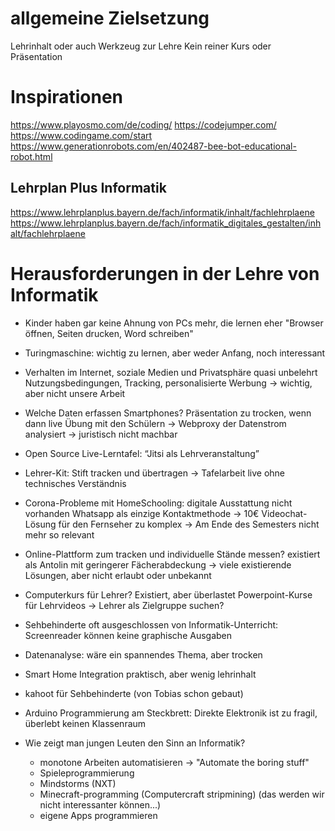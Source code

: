 # allgemeine Zielsetzung
Lehrinhalt oder auch Werkzeug zur Lehre
Kein reiner Kurs oder Präsentation


# Inspirationen
https://www.playosmo.com/de/coding/
https://codejumper.com/
https://www.codingame.com/start
https://www.generationrobots.com/en/402487-bee-bot-educational-robot.html

## Lehrplan Plus Informatik
https://www.lehrplanplus.bayern.de/fach/informatik/inhalt/fachlehrplaene
https://www.lehrplanplus.bayern.de/fach/informatik_digitales_gestalten/inhalt/fachlehrplaene


# Herausforderungen in der Lehre von Informatik

* Kinder haben gar keine Ahnung von PCs mehr, die lernen eher "Browser öffnen, Seiten drucken, Word schreiben"

* Turingmaschine: wichtig zu lernen, aber weder Anfang, noch interessant

* Verhalten im Internet, soziale Medien und Privatsphäre quasi unbelehrt
Nutzungsbedingungen, Tracking, personalisierte Werbung
-> wichtig, aber nicht unsere Arbeit

* Welche Daten erfassen Smartphones? 
Präsentation zu trocken, wenn dann live Übung mit den Schülern
-> Webproxy der Datenstrom analysiert -> juristisch nicht machbar

* Open Source Live-Lerntafel: “Jitsi als Lehrveranstaltung”

* Lehrer-Kit: Stift tracken und übertragen
-> Tafelarbeit live ohne technisches Verständnis

* Corona-Probleme mit HomeSchooling:
digitale Ausstattung nicht vorhanden
Whatsapp als einzige Kontaktmethode
-> 10€ Videochat-Lösung für den Fernseher zu komplex
-> Am Ende des Semesters nicht mehr so relevant

* Online-Plattform zum tracken und individuelle Stände messen?
existiert als Antolin mit geringerer Fächerabdeckung
→ viele existierende Lösungen, aber nicht erlaubt oder unbekannt

* Computerkurs für Lehrer? Existiert, aber überlastet
Powerpoint-Kurse für Lehrvideos
-> Lehrer als Zielgruppe suchen?

* Sehbehinderte oft ausgeschlossen von Informatik-Unterricht: Screenreader können keine graphische Ausgaben

* Datenanalyse: wäre ein spannendes Thema, aber trocken

* Smart Home Integration praktisch, aber wenig lehrinhalt

* kahoot für Sehbehinderte (von Tobias schon gebaut)

* Arduino Programmierung am Steckbrett: Direkte Elektronik ist zu fragil, überlebt keinen Klassenraum

* Wie zeigt man jungen Leuten den Sinn an Informatik?
  - monotone Arbeiten automatisieren -> "Automate the boring stuff"
  - Spieleprogrammierung
  - Mindstorms (NXT)
  - Minecraft-programming (Computercraft stripmining) (das werden wir nicht interessanter können...)
  - eigene Apps programmieren